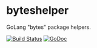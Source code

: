 # byteshelper
GoLang "bytes" package helpers.

[![Build Status](https://travis-ci.org/apaxa-io/byteshelper.svg?branch=master)](https://travis-ci.org/apaxa-io/byteshelper) [![GoDoc](https://godoc.org/github.com/apaxa-io/byteshelper?status.svg)](https://godoc.org/github.com/apaxa-io/byteshelper)
